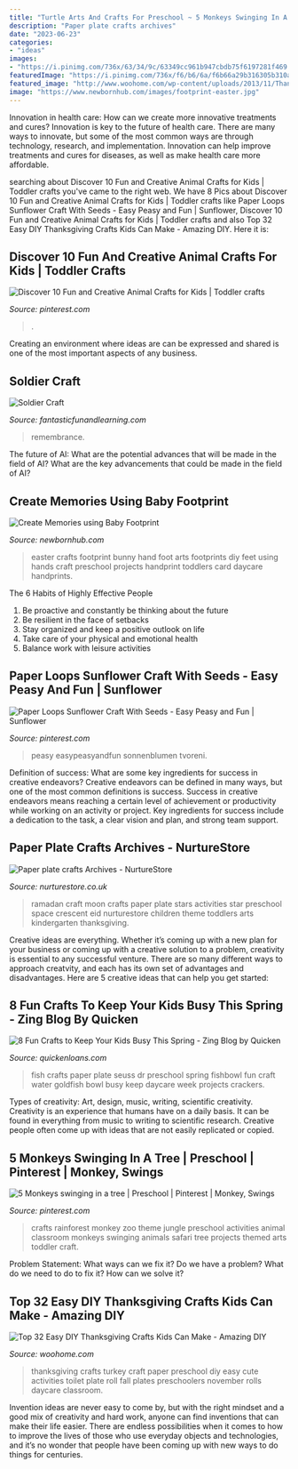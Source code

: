 ```yaml
---
title: "Turtle Arts And Crafts For Preschool ~ 5 Monkeys Swinging In A Tree"
description: "Paper plate crafts archives"
date: "2023-06-23"
categories:
- "ideas"
images:
- "https://i.pinimg.com/736x/63/34/9c/63349cc961b947cbdb75f6197281f469.jpg"
featuredImage: "https://i.pinimg.com/736x/f6/b6/6a/f6b66a29b316305b310a3bdeae9a4d68.jpg"
featured_image: "http://www.woohome.com/wp-content/uploads/2013/11/Thanksgiving-Crafts-Kids-Can-Make-25.jpg"
image: "https://www.newbornhub.com/images/footprint-easter.jpg"
---
```



Innovation in health care: How can we create more innovative treatments and cures?
Innovation is key to the future of health care. There are many ways to innovate, but some of the most common ways are through technology, research, and implementation. Innovation can help improve treatments and cures for diseases, as well as make health care more affordable.

	

		
searching about Discover 10 Fun and Creative Animal Crafts for Kids | Toddler crafts you've came to the right web. We have 8 Pics about Discover 10 Fun and Creative Animal Crafts for Kids | Toddler crafts like Paper Loops Sunflower Craft With Seeds - Easy Peasy and Fun | Sunflower, Discover 10 Fun and Creative Animal Crafts for Kids | Toddler crafts and also Top 32 Easy DIY Thanksgiving Crafts Kids Can Make - Amazing DIY. Here it is:
		
    
## Discover 10 Fun And Creative Animal Crafts For Kids | Toddler Crafts

<img loading=lazy src="https://i.pinimg.com/736x/f6/b6/6a/f6b66a29b316305b310a3bdeae9a4d68.jpg" onerror="this.onerror=null;this.src='https://tse4.mm.bing.net/th?id=OIP.OId19IPeYKTc_PKu0QXtgAHaLH&amp;pid=15.1';" alt="Discover 10 Fun and Creative Animal Crafts for Kids | Toddler crafts">

_Source: pinterest.com_

>. 

	

Creating an environment where ideas are can be expressed and shared is one of the most important aspects of any business.

    
## Soldier Craft

<img loading=lazy src="https://www.fantasticfunandlearning.com/wp-content/uploads/2012/11/Easy-Soldier-Craft.jpg" onerror="this.onerror=null;this.src='https://tse3.mm.bing.net/th?id=OIP.36_pzABY95f1HJZxUwMVtwHaKa&amp;pid=15.1';" alt="Soldier Craft">

_Source: fantasticfunandlearning.com_

>remembrance. 

	

The future of AI: What are the potential advances that will be made in the field of AI?
What are the key advancements that could be made in the field of AI?

    
## Create Memories Using Baby Footprint

<img loading=lazy src="https://www.newbornhub.com/images/footprint-easter.jpg" onerror="this.onerror=null;this.src='https://tse4.mm.bing.net/th?id=OIP.ZPHFkQh8xWD46Q7Jy-FB-AHaLG&amp;pid=15.1';" alt="Create Memories using Baby Footprint">

_Source: newbornhub.com_

>easter crafts footprint bunny hand foot arts footprints diy feet using hands craft preschool projects handprint toddlers card daycare handprints. 

	

The 6 Habits of Highly Effective People
1. Be proactive and constantly be thinking about the future 
2. Be resilient in the face of setbacks 
3. Stay organized and keep a positive outlook on life 
4. Take care of your physical and emotional health 
5. Balance work with leisure activities 

    
## Paper Loops Sunflower Craft With Seeds - Easy Peasy And Fun | Sunflower

<img loading=lazy src="https://i.pinimg.com/736x/63/34/9c/63349cc961b947cbdb75f6197281f469.jpg" onerror="this.onerror=null;this.src='https://tse1.mm.bing.net/th?id=OIP.KHlQhaAB-NKun5nH9C0CdwHaLH&amp;pid=15.1';" alt="Paper Loops Sunflower Craft With Seeds - Easy Peasy and Fun | Sunflower">

_Source: pinterest.com_

>peasy easypeasyandfun sonnenblumen tvoreni. 

	

Definition of success: What are some key ingredients for success in creative endeavors?
Creative endeavors can be defined in many ways, but one of the most common definitions is success. Success in creative endeavors means reaching a certain level of achievement or productivity while working on an activity or project. Key ingredients for success include a dedication to the task, a clear vision and plan, and strong team support.

    
## Paper Plate Crafts Archives - NurtureStore

<img loading=lazy src="https://nurturestore.co.uk/wp-content/uploads/2014/06/Ramadan-craft-cresent-moon-stars.jpg" onerror="this.onerror=null;this.src='https://tse4.mm.bing.net/th?id=OIP.wCBkMdwLsrQNBHos1QENbwHaLG&amp;pid=15.1';" alt="Paper plate crafts Archives - NurtureStore">

_Source: nurturestore.co.uk_

>ramadan craft moon crafts paper plate stars activities star preschool space crescent eid nurturestore children theme toddlers arts kindergarten thanksgiving. 

	

Creative ideas are everything. Whether it’s coming up with a new plan for your business or coming up with a creative solution to a problem, creativity is essential to any successful venture. There are so many different ways to approach creatvity, and each has its own set of advantages and disadvantages. Here are 5 creative ideas that can help you get started: 

    
## 8 Fun Crafts To Keep Your Kids Busy This Spring - Zing Blog By Quicken

<img loading=lazy src="https://www.quickenloans.com/blog/wp-content/uploads/2017/03/MrsThompsonTreasures.com_.jpg" onerror="this.onerror=null;this.src='https://tse2.mm.bing.net/th?id=OIP.79Pg3wx97-hMRHl7nBWnhgHaHQ&amp;pid=15.1';" alt="8 Fun Crafts to Keep Your Kids Busy This Spring - Zing Blog by Quicken">

_Source: quickenloans.com_

>fish crafts paper plate seuss dr preschool spring fishbowl fun craft water goldfish bowl busy keep daycare week projects crackers. 

	

Types of creativity: Art, design, music, writing, scientific creativity.
Creativity is an experience that humans have on a daily basis. It can be found in everything from music to writing to scientific research. Creative people often come up with ideas that are not easily replicated or copied.

    
## 5 Monkeys Swinging In A Tree | Preschool | Pinterest | Monkey, Swings

<img loading=lazy src="https://i.pinimg.com/736x/8a/eb/71/8aeb7104f79ea41674d299b5e66bdc9f.jpg" onerror="this.onerror=null;this.src='https://tse3.mm.bing.net/th?id=OIP.cHepjJOpnwo9t5T2godtOAHaJ4&amp;pid=15.1';" alt="5 Monkeys swinging in a tree | Preschool | Pinterest | Monkey, Swings">

_Source: pinterest.com_

>crafts rainforest monkey zoo theme jungle preschool activities animal classroom monkeys swinging animals safari tree projects themed arts toddler craft. 

	

Problem Statement: What ways can we fix it?
Do we have a problem?
What do we need to do to fix it?
How can we solve it?

    
## Top 32 Easy DIY Thanksgiving Crafts Kids Can Make - Amazing DIY

<img loading=lazy src="http://www.woohome.com/wp-content/uploads/2013/11/Thanksgiving-Crafts-Kids-Can-Make-25.jpg" onerror="this.onerror=null;this.src='https://tse1.mm.bing.net/th?id=OIP.fQgVSXiVNOhJ4bKQE-7v1AHaFj&amp;pid=15.1';" alt="Top 32 Easy DIY Thanksgiving Crafts Kids Can Make - Amazing DIY">

_Source: woohome.com_

>thanksgiving crafts turkey craft paper preschool diy easy cute activities toilet plate roll fall plates preschoolers november rolls daycare classroom. 

	

Invention ideas are never easy to come by, but with the right mindset and a good mix of creativity and hard work, anyone can find inventions that can make their life easier. There are endless possibilities when it comes to how to improve the lives of those who use everyday objects and technologies, and it’s no wonder that people have been coming up with new ways to do things for centuries.

